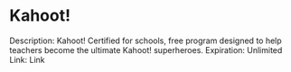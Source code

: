 # Kahoot!

Description: Kahoot! Certified for schools, free program designed to help teachers become the ultimate Kahoot! superheroes.
Expiration: Unlimited
Link: Link